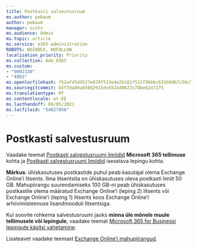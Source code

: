```yaml
---
title: Postkasti salvestusruum
ms.author: pebaum
author: pebaum
manager: scotv
ms.audience: Admin
ms.topic: article
ms.service: o365-administration
ROBOTS: NOINDEX, NOFOLLOW
localization_priority: Priority
ms.collection: Adm_O365
ms.custom:
- "9002330"
- "4993"
ms.openlocfilehash: f52af45dd527e878f533e4e2b181f512f9bbbc631b9d67c58c5ec1ffcd19ea84
ms.sourcegitcommit: b5f7da89a650d2915dc652449623c78be6247175
ms.translationtype: MT
ms.contentlocale: et-EE
ms.lasthandoff: 08/05/2021
ms.locfileid: "54027856"
---
```

# <a name="mailbox-storage"></a>Postkasti salvestusruum

Vaadake teemat [Postkasti salvestusruumi limiidid](https://docs.microsoft.com/office365/servicedescriptions/exchange-online-service-description/exchange-online-limits#mailbox-storage-limits) **Microsoft 365 tellimuse** kohta ja [Postkasti salvestusruumi limiidid](https://docs.microsoft.com/office365/servicedescriptions/exchange-online-service-description/exchange-online-limits#storage-limits-across-standalone-plans) iseseisva lepingu kohta. 

**Märkus**: ühiskasutuses postkastide puhul peab kasutajal olema Exchange Online’i litsents. Ilma litsentsita on ühiskasutuses oleva postkasti limiit 50 GB. Mahupiirangu suurendamiseks 100 GB-ni peab ühiskasutuses postkastile olema määratud Exchange Online’i (leping 2) litsents või Exchange Online’i (leping 1) litsents koos Exchange Online’i arhiivimisteenuse lisandmooduli litsentsiga.

Kui soovite rohkema salvestusruumi jaoks **minna üle mõnele muule tellimusele või lepingule**, vaadake teemat [Microsoft 365 for Businessi lepingute käsitsi vahetamine](https://docs.microsoft.com/microsoft-365/commerce/subscriptions/switch-plans-manually?view=o365-worldwide).

Lisateavet vaadake teemast [Exchange Online’i mahupiirangud](https://docs.microsoft.com/office365/servicedescriptions/exchange-online-service-description/exchange-online-limits).
